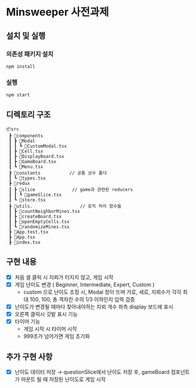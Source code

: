 # Minsweeper 사전과제

## 설치 및 실행

### 의존성 패키지 설치

`npm install`

### **실행**

`npm start`

## 디렉토리 구조

```
📦src
 ┣ 📂components
 ┃ ┣ 📂Modal
 ┃ ┃ ┗ 📜CustomModal.tsx
 ┃ ┣ 📜Cell.tsx
 ┃ ┣ 📜DisplayBoard.tsx
 ┃ ┣ 📜GameBoard.tsx
 ┃ ┗ 📜Menu.tsx
 ┣ 📂constants           // 공통 상수 폴더
 ┃ ┗ 📜types.tsx
 ┣ 📂redux
 ┃ ┣ 📂slice              // game과 관련된 reducers
 ┃ ┃ ┗ 📜gameSlice.tsx
 ┃ ┗ 📜store.tsx
 ┣ 📂utils.                  // 로직 처리 함수들
 ┃ ┣ 📜countNeighborMines.tsx
 ┃ ┣ 📜createBoard.tsx
 ┃ ┣ 📜openEmptyCells.tsx
 ┃ ┗ 📜randomizeMines.tsx
 ┣ 📜App.test.tsx
 ┣ 📜App.tsx
 ┣ 📜index.tsx
```

## 구현 내용

- [x] 처음 셀 클릭 시 지뢰가 터지지 않고, 게임 시작
- [x] 게임 난이도 변경 ( Beginner, Intermediate, Expert, Custom )
  - custom 으로 난이도 조정 시, Modal 창이 뜨며 가로, 세로, 지뢰수가 각각 최대 100, 100, 총 격자칸 수의 1/3 이하인지 입력 검증
- [x] 난이도가 변경될 때마다 찾아내야하는 지뢰 개수 좌측 display 보드에 표시
- [x] 오른쪽 클릭시 깃발 표시 기능
- [x] 타이머 기능
  - 게임 시작 시 타이머 시작
  - 999초가 넘어가면 게임 초기화

## 추가 구현 사항

- [x] 난이도 데이터 저장 → questionSlice에서 난이도 저장 후, gameBoard 컴포넌트가 마운트 될 때 저장된 난이도로 게임 시작
